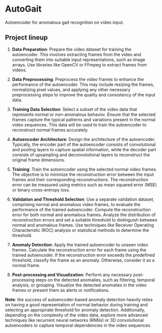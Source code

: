 # AutoGait
Autoencoder for anomalous gait recognition on video input.

## Project lineup

1. **Data Preparation**: Prepare the video dataset for training the autoencoder. This involves extracting frames from the video and converting them into suitable input representations, such as image arrays. Use libraries like OpenCV or FFmpeg to extract frames from videos.

2. **Data Preprocessing**: Preprocess the video frames to enhance the performance of the autoencoder. This may include resizing the frames, normalizing pixel values, and applying any other necessary preprocessing steps to improve the quality and consistency of the input data.

3. **Training Data Selection**: Select a subset of the video data that represents normal or non-anomalous behavior. Ensure that the selected frames capture the typical patterns and variations present in the normal video sequences. This data will be used to train the autoencoder to reconstruct normal frames accurately.

4. **Autoencoder Architecture**: Design the architecture of the autoencoder. Typically, the encoder part of the autoencoder consists of convolutional and pooling layers to capture spatial information, while the decoder part consists of upsampling and deconvolutional layers to reconstruct the original frame dimensions.

5. **Training**: Train the autoencoder using the selected normal video frames. The objective is to minimize the reconstruction error between the input frames and their corresponding reconstructions. The reconstruction error can be measured using metrics such as mean squared error (MSE) or binary cross-entropy loss.

6. **Validation and Threshold Selection**: Use a separate validation dataset, comprising normal and anomalous video frames, to evaluate the performance of the trained autoencoder. Compute the reconstruction error for both normal and anomalous frames. Analyze the distribution of reconstruction errors and set a suitable threshold to distinguish between normal and anomalous frames. Use techniques like Receiver Operating Characteristic (ROC) analysis or statistical methods to determine the threshold.

7. **Anomaly Detection**: Apply the trained autoencoder to unseen video frames. Calculate the reconstruction error for each frame using the trained autoencoder. If the reconstruction error exceeds the predefined threshold, classify the frame as an anomaly. Otherwise, consider it as a normal frame.

8. **Post-processing and Visualization**: Perform any necessary post-processing steps on the detected anomalies, such as filtering, temporal analysis, or grouping. Visualize the detected anomalies in the video frames or present them as alerts or notifications.

**Note**: the success of autoencoder-based anomaly detection heavily relies on having a good representation of normal behavior during training and selecting an appropriate threshold for anomaly detection. Additionally, depending on the complexity of the video data, explore more advanced techniques like recurrent neural networks (RNNs) or 3D convolutional autoencoders to capture temporal dependencies in the video sequences.
